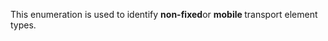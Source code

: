This enumeration is used to identify **non-fixed**or **mobile**<font color="#ff0000"><b> </b></font>transport element types.
